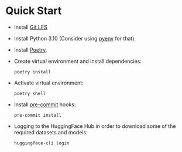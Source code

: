 # Quick Start

- Install [Git LFS](https://github.com/git-lfs/git-lfs)
- Install Python 3.10 (Consider using [pyenv](https://github.com/pyenv/pyenv) for that).
- Install [Poetry](https://python-poetry.org).
- Create virtual environment and install dependencies:

  ```shell
  poetry install
  ```

- Activate virtual environment:

  ```shell
  poetry shell
  ```

- Install [pre-commit](https://pre-commit.com/) hooks:

  ```shell
  pre-commit install
  ```

- Logging to the HuggingFace Hub in order to download some of the required datasets and models:

  ```shell
  huggingface-cli login
  ```
